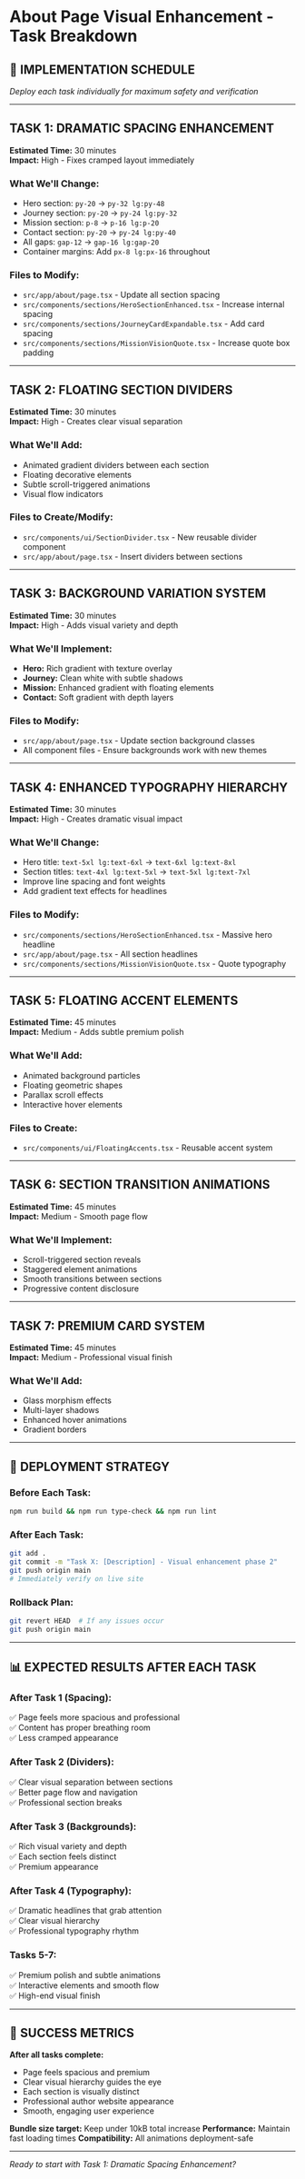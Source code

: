 # About Page Visual Enhancement - Task Breakdown

## 🎯 IMPLEMENTATION SCHEDULE
*Deploy each task individually for maximum safety and verification*

---

## **TASK 1: DRAMATIC SPACING ENHANCEMENT**
**Estimated Time:** 30 minutes  
**Impact:** High - Fixes cramped layout immediately

### **What We'll Change:**
- Hero section: `py-20` → `py-32 lg:py-48`
- Journey section: `py-20` → `py-24 lg:py-32` 
- Mission section: `p-8` → `p-16 lg:p-20`
- Contact section: `py-20` → `py-24 lg:py-40`
- All gaps: `gap-12` → `gap-16 lg:gap-20`
- Container margins: Add `px-8 lg:px-16` throughout

### **Files to Modify:**
- `src/app/about/page.tsx` - Update all section spacing
- `src/components/sections/HeroSectionEnhanced.tsx` - Increase internal spacing
- `src/components/sections/JourneyCardExpandable.tsx` - Add card spacing
- `src/components/sections/MissionVisionQuote.tsx` - Increase quote box padding

---

## **TASK 2: FLOATING SECTION DIVIDERS**
**Estimated Time:** 30 minutes  
**Impact:** High - Creates clear visual separation

### **What We'll Add:**
- Animated gradient dividers between each section
- Floating decorative elements
- Subtle scroll-triggered animations
- Visual flow indicators

### **Files to Create/Modify:**
- `src/components/ui/SectionDivider.tsx` - New reusable divider component
- `src/app/about/page.tsx` - Insert dividers between sections

---

## **TASK 3: BACKGROUND VARIATION SYSTEM**
**Estimated Time:** 30 minutes  
**Impact:** High - Adds visual variety and depth

### **What We'll Implement:**
- **Hero:** Rich gradient with texture overlay
- **Journey:** Clean white with subtle shadows  
- **Mission:** Enhanced gradient with floating elements
- **Contact:** Soft gradient with depth layers

### **Files to Modify:**
- `src/app/about/page.tsx` - Update section background classes
- All component files - Ensure backgrounds work with new themes

---

## **TASK 4: ENHANCED TYPOGRAPHY HIERARCHY**
**Estimated Time:** 30 minutes  
**Impact:** High - Creates dramatic visual impact

### **What We'll Change:**
- Hero title: `text-5xl lg:text-6xl` → `text-6xl lg:text-8xl`
- Section titles: `text-4xl lg:text-5xl` → `text-5xl lg:text-7xl`
- Improve line spacing and font weights
- Add gradient text effects for headlines

### **Files to Modify:**
- `src/components/sections/HeroSectionEnhanced.tsx` - Massive hero headline
- `src/app/about/page.tsx` - All section headlines
- `src/components/sections/MissionVisionQuote.tsx` - Quote typography

---

## **TASK 5: FLOATING ACCENT ELEMENTS**
**Estimated Time:** 45 minutes  
**Impact:** Medium - Adds subtle premium polish

### **What We'll Add:**
- Animated background particles
- Floating geometric shapes
- Parallax scroll effects
- Interactive hover elements

### **Files to Create:**
- `src/components/ui/FloatingAccents.tsx` - Reusable accent system

---

## **TASK 6: SECTION TRANSITION ANIMATIONS**
**Estimated Time:** 45 minutes  
**Impact:** Medium - Smooth page flow

### **What We'll Implement:**
- Scroll-triggered section reveals
- Staggered element animations
- Smooth transitions between sections
- Progressive content disclosure

---

## **TASK 7: PREMIUM CARD SYSTEM**
**Estimated Time:** 45 minutes  
**Impact:** Medium - Professional visual finish

### **What We'll Add:**
- Glass morphism effects
- Multi-layer shadows
- Enhanced hover animations
- Gradient borders

---

## 🚀 **DEPLOYMENT STRATEGY**

### **Before Each Task:**
```bash
npm run build && npm run type-check && npm run lint
```

### **After Each Task:**
```bash
git add .
git commit -m "Task X: [Description] - Visual enhancement phase 2"
git push origin main
# Immediately verify on live site
```

### **Rollback Plan:**
```bash
git revert HEAD  # If any issues occur
git push origin main
```

---

## 📊 **EXPECTED RESULTS AFTER EACH TASK**

### **After Task 1 (Spacing):**
✅ Page feels more spacious and professional  
✅ Content has proper breathing room  
✅ Less cramped appearance  

### **After Task 2 (Dividers):**
✅ Clear visual separation between sections  
✅ Better page flow and navigation  
✅ Professional section breaks  

### **After Task 3 (Backgrounds):**
✅ Rich visual variety and depth  
✅ Each section feels distinct  
✅ Premium appearance  

### **After Task 4 (Typography):**
✅ Dramatic headlines that grab attention  
✅ Clear visual hierarchy  
✅ Professional typography rhythm  

### **Tasks 5-7:**
✅ Premium polish and subtle animations  
✅ Interactive elements and smooth flow  
✅ High-end visual finish  

---

## 🎯 **SUCCESS METRICS**

**After all tasks complete:**
- Page feels spacious and premium
- Clear visual hierarchy guides the eye
- Each section is visually distinct
- Professional author website appearance
- Smooth, engaging user experience

**Bundle size target:** Keep under 10kB total increase
**Performance:** Maintain fast loading times
**Compatibility:** All animations deployment-safe

---

*Ready to start with Task 1: Dramatic Spacing Enhancement?*